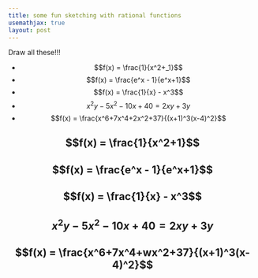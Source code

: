 ```yaml
---
title: some fun sketching with rational functions
usemathjax: true
layout: post
---
```



Draw all these!!!

* $$f(x) = \frac{1}{x^2+_1}$$
* $$f(x) = \frac{e^x - 1}{e^x+1}$$
* $$f(x) = \frac{1}{x} - x^3$$
* $$x^2y - 5x^2 - 10x + 40 = 2xy + 3y$$
* $$f(x) = \frac{x^6+7x^4+2x^2+37}{(x+1)^3(x-4)^2}$$





## $$f(x) = \frac{1}{x^2+1}$$
## $$f(x) = \frac{e^x - 1}{e^x+1}$$
## $$f(x) = \frac{1}{x} - x^3$$
## $$x^2y - 5x^2 - 10x + 40 = 2xy + 3y$$
## $$f(x) = \frac{x^6+7x^4+wx^2+37}{(x+1)^3(x-4)^2}$$
